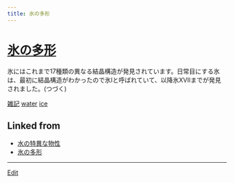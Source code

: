 ```yaml
---
title: 氷の多形
---
```

# [氷の多形](/氷の多形)

[](https://youtu.be/UFGiBKYxHlw)



氷にはこれまで17種類の異なる結晶構造が発見されています。日常目にする氷は、最初に結晶構造がわかったので氷Iと呼ばれていて、以降氷XVIIまでが発見されました。(つづく)



[雑記](/雑記) [water](/water) [ice](/ice)



## Linked from

* [水の特異な物性](/水の特異な物性)
* [氷の多形](/氷の多形)


----
[Edit](https://github.com/vitroid/vitroid.github.io/edit/master/MD/氷の多形.md)
